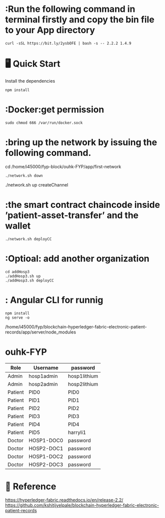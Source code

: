 # :Run the following command in terminal firstly and copy the bin file to your App directory
```
curl -sSL https://bit.ly/2ysbOFE | bash -s -- 2.2.2 1.4.9
```

# :desktop_computer: Quick Start
Install the dependencies
```
npm install
```

# :Docker:get permission
```
sudo chmod 666 /var/run/docker.sock
```

# :bring up the network by issuing the following command. 
cd /home/i45000/fyp-block/ouhk-FYP/app/first-network
```
./network.sh down
```

./network.sh up createChannel
# :the smart contract chaincode inside ’patient-asset-transfer’ and the wallet
```
./network.sh deployCC
```

# :Optioal: add another organization
```
cd addHosp3
./addHosp3.sh up
./addHosp3.sh deployCC
```

# : Angular CLI for runnig
```
npm install
ng serve -o
```
/home/i45000/fyp/blockchain-hyperledger-fabric-electronic-patient-records/app/server/node_modules


# ouhk-FYP
Role | Username | password
--- | --- | --- 
Admin | hosp1admin | hosp1lithium
Admin | hosp2admin | hosp2lithium
Patient | PID0 | PID0
Patient | PID1 | PID1
Patient | PID2 | PID2
Patient | PID3 | PID3
Patient | PID4 | PID4
Patient | PID5 | harryli1
Doctor | HOSP1-DOC0 | password
Doctor | HOSP2-DOC1 | password
Doctor | HOSP1-DOC2 | password
Doctor | HOSP2-DOC3 | password


# :scroll: Reference
https://hyperledger-fabric.readthedocs.io/en/release-2.2/
https://github.com/kshitijyelpale/blockchain-hyperledger-fabric-electronic-patient-records


